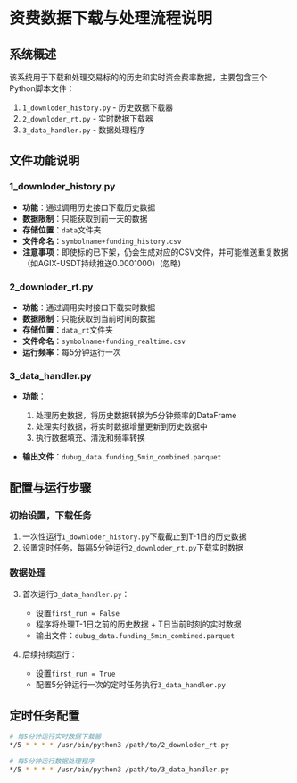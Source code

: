 # 资费数据下载与处理流程说明

## 系统概述

该系统用于下载和处理交易标的的历史和实时资金费率数据，主要包含三个Python脚本文件：

1. `1_downloder_history.py` - 历史数据下载器
2. `2_downloder_rt.py` - 实时数据下载器
3. `3_data_handler.py` - 数据处理程序

## 文件功能说明

### 1_downloder_history.py

- ​**功能**：通过调用历史接口下载历史数据
- ​**数据限制**：只能获取到前一天的数据
- ​**存储位置**：`data`文件夹
- ​**文件命名**：`symbolname+funding_history.csv`
- ​**注意事项**：即使标的已下架，仍会生成对应的CSV文件，并可能推送重复数据（如AGIX-USDT持续推送0.0001000）(忽略)

### 2_downloder_rt.py

- ​**功能**：通过调用实时接口下载实时数据
- ​**数据限制**：只能获取到当前时间的数据
- ​**存储位置**：`data_rt`文件夹
- ​**文件命名**：`symbolname+funding_realtime.csv`
- ​**运行频率**：每5分钟运行一次

### 3_data_handler.py

- ​**功能**：
  1. 处理历史数据，将历史数据转换为5分钟频率的DataFrame
  2. 处理实时数据，将实时数据增量更新到历史数据中
  3. 执行数据填充、清洗和频率转换

- ​**输出文件**：`dubug_data.funding_5min_combined.parquet`

## 配置与运行步骤

### 初始设置，下载任务

1. 一次性运行`1_downloder_history.py`下载截止到T-1日的历史数据
2. 设置定时任务，每隔5分钟运行`2_downloder_rt.py`下载实时数据

### 数据处理

3. 首次运行`3_data_handler.py`：
   - 设置`first_run = False`
   - 程序将处理T-1日之前的历史数据 + T日当前时刻的实时数据
   - 输出文件：`dubug_data.funding_5min_combined.parquet`

4. 后续持续运行：
   - 设置`first_run = True`
   - 配置5分钟运行一次的定时任务执行`3_data_handler.py`

## 定时任务配置

```bash
# 每5分钟运行实时数据下载器
*/5 * * * * /usr/bin/python3 /path/to/2_downloder_rt.py

# 每5分钟运行数据处理程序
*/5 * * * * /usr/bin/python3 /path/to/3_data_handler.py